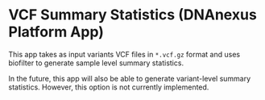 # VCF Summary Statistics (DNAnexus Platform App)

This app takes as input variants VCF files in `*.vcf.gz` format and uses
biofilter to generate sample level summary statistics.

In the future, this app will also be able to generate variant-level summary
statistics. However, this option is not currently implemented.

